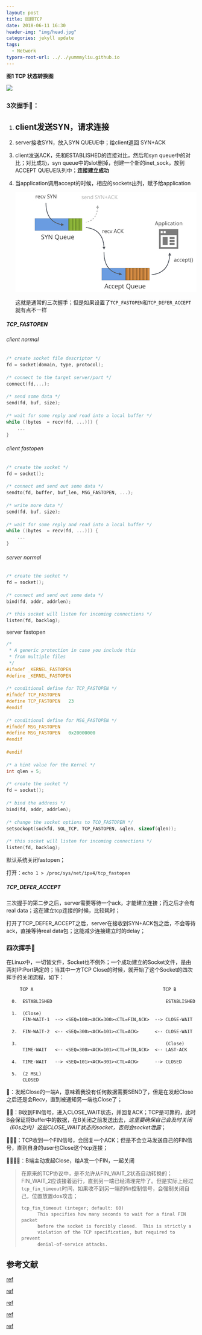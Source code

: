 ```yaml
---
layout: post
title: 回顾TCP
date: 2018-06-11 16:30
header-img: "img/head.jpg"
categories: jekyll update
tags:
  - Network
typora-root-url: ../../yummmyliu.github.io
---
```


**图1 TCP 状态转换图**

![](/../yummyliu.github.io/image/tcp.gif)

### 3次握手🤝：

1. ## client发送SYN，请求连接

2. server接收SYN，放入SYN QUEUE中；给client返回 SYN+ACK

3. client发送ACK，先和ESTABLISHED的连接对比，然后和syn queue中的对比；对比成功，syn queue中的slot删掉，创建一个新的inet_sock，放到ACCEPT QUEUE队列中；**连接建立成功**

4. 当application调用accept的时候，相应的sockets出列，赋予给application

   ![](/image/all-1.jpeg)

   这就是通常的三次握手；但是如果设置了`TCP_FASTOPEN`和`TCP_DEFER_ACCEPT`就有点不一样

##### TCP_FASTOPEN

###### client normal

```c
/* create socket file descriptor */
fd = socket(domain, type, protocol);

/* connect to the target server/port */
connect(fd,...);

/* send some data */
send(fd, buf, size);

/* wait for some reply and read into a local buffer */ 
while ((bytes  = recv(fd, ...))) {
    ...
}
```

###### client fastopen

```c
/* create the socket */
fd = socket();

/* connect and send out some data */
sendto(fd, buffer, buf_len, MSG_FASTOPEN, ...);

/* write more data */
send(fd, buf, size);

/* wait for some reply and read into a local buffer */ 
while ((bytes  = recv(fd, ...))) {
    ...
}
```

###### server normal

```c
/* create the socket */
fd = socket();

/* connect and send out some data */
bind(fd, addr, addrlen);

/* this socket will listen for incoming connections */
listen(fd, backlog);
```

server fastopen

```c
/* 
 * A generic protection in case you include this 
 * from multiple files 
 */
#ifndef _KERNEL_FASTOPEN
#define _KERNEL_FASTOPEN

/* conditional define for TCP_FASTOPEN */
#ifndef TCP_FASTOPEN
#define TCP_FASTOPEN   23
#endif

/* conditional define for MSG_FASTOPEN */
#ifndef MSG_FASTOPEN
#define MSG_FASTOPEN   0x20000000
#endif

#endif

/* a hint value for the Kernel */
int qlen = 5;

/* create the socket */
fd = socket();

/* bind the address */
bind(fd, addr, addrlen);

/* change the socket options to TCO_FASTOPEN */
setsockopt(sockfd, SOL_TCP, TCP_FASTOPEN, &qlen, sizeof(qlen));

/* this socket will listen for incoming connections */
listen(fd, backlog);
```

默认系统关闭fastopen；

打开：`echo 1 > /proc/sys/net/ipv4/tcp_fastopen`

##### TCP_DEFER_ACCEPT

三次握手的第二步之后，server需要等待一个ack，才能建立连接；而之后才会有real data；这在建立tcp连接的时候，比较耗时；

打开了TCP_DEFER_ACCEPT之后，server在接收到SYN+ACK包之后，不会等待ack，直接等待real data包；这能减少连接建立时的delay；

### 四次挥手👋

在Linux中，一切皆文件，Socket也不例外；一个成功建立的Socket文件，是由两对IP:Port确定的；当其中一方TCP Close的时候，就开始了这个Socket的四次挥手的关闭流程，如下：

```
     TCP A                                                TCP B

  0.  ESTABLISHED                                          ESTABLISHED

  1.  (Close)
      FIN-WAIT-1  --> <SEQ=100><ACK=300><CTL=FIN,ACK>  --> CLOSE-WAIT

  2.  FIN-WAIT-2  <-- <SEQ=300><ACK=101><CTL=ACK>      <-- CLOSE-WAIT

  3.                                                       (Close)
      TIME-WAIT   <-- <SEQ=300><ACK=101><CTL=FIN,ACK>  <-- LAST-ACK

  4.  TIME-WAIT   --> <SEQ=101><ACK=301><CTL=ACK>      --> CLOSED

  5.  (2 MSL)
      CLOSED       
```

👋：发起Close的一端A，意味着我没有任何数据需要SEND了，但是在发起Close之后还是会Recv，直到被通知另一端也Close了；

👋👋：B收到FIN信号，进入CLOSE_WAIT状态，并回复ACK；TCP是可靠的，此时B会保证将Buffer中的数据，在B关闭之前发送出去，*这里要确保自己会及时关闭（60s之内）这些CLOSE_WAIT状态的socket，否则会socket泄露*；

👋👋👋：TCP收到一个FIN信号，会回复一个ACK；但是不会立马发送自己的FIN信号，直到自身的user也Close这个tcp连接；

👋👋👋👋：B端主动发起Close，给A发一个FIN，一起关闭

> 在原来的TCP协议中，是不允许从FIN_WAIT_2状态自动转换的；FIN_WAIT_2应该接着运行，直到另一端已经清理完毕了。但是实际上经过`tcp_fin_timeout`时间，如果收不到另一端的fin控制信号，会强制关闭自己，位置放置dos攻击；
>
> ```
> tcp_fin_timeout (integer; default: 60)
>       This specifies how many seconds to wait for a final FIN packet
>       before the socket is forcibly closed.  This is strictly a
>       violation of the TCP specification, but required to prevent
>       denial-of-service attacks.
> ```

## 参考文献

[ref](https://www.ibm.com/support/knowledgecenter/en/SSLTBW_2.1.0/com.ibm.zos.v2r1.halu101/constatus.htm)

[ref](http://edsiper.linuxchile.cl/blog/2013/02/21/linux-tcp-fastopen-in-your-sockets/)

[ref](https://blog.cloudflare.com/syn-packet-handling-in-the-wild/)

[ref](https://blog.cloudflare.com/this-is-strictly-a-violation-of-the-tcp-specification/)

[ref](http://www.freesoft.org/CIE/Course/Section4/11.htm)